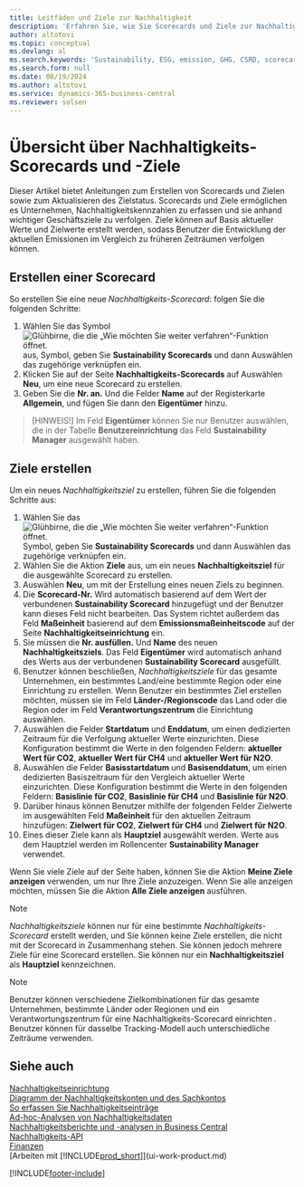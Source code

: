 ```yaml
---
title: Leitfäden und Ziele zur Nachhaltigkeit
description: 'Erfahren Sie, wie Sie Scorecards und Ziele zur Nachhaltigkeit einrichten und verwenden.'
author: altotovi
ms.topic: conceptual
ms.devlang: al
ms.search.keywords: 'Sustainability, ESG, emission, GHG, CSRD, scorecard, goal, forecast, budget'
ms.search.form: null
ms.date: 08/19/2024
ms.author: altotovi
ms.service: dynamics-365-business-central
ms.reviewer: solsen
---
```


# <a name="sustainability-scorecards-and-goals-overview"></a>Übersicht über Nachhaltigkeits-Scorecards und -Ziele

Dieser Artikel bietet Anleitungen zum Erstellen von Scorecards und Zielen sowie zum Aktualisieren des Zielstatus. Scorecards und Ziele ermöglichen es Unternehmen, Nachhaltigkeitskennzahlen zu erfassen und sie anhand wichtiger Geschäftsziele zu verfolgen. Ziele können auf Basis aktueller Werte und Zielwerte erstellt werden, sodass Benutzer die Entwicklung der aktuellen Emissionen im Vergleich zu früheren Zeiträumen verfolgen können.  

## <a name="create-a-scorecard"></a>Erstellen einer Scorecard

So erstellen Sie eine neue  *Nachhaltigkeits-Scorecard*: folgen Sie die folgenden Schritte:

1. Wählen Sie das Symbol ![Glühbirne, die die „Wie möchten Sie weiter verfahren“-Funktion öffnet.](media/ui-search/search_small.png "Wie möchten Sie weiter verfahren?") aus, Symbol, geben Sie  **Sustainability Scorecards** und dann Auswählen das zugehörige verknüpfen ein. 
2. Klicken Sie auf der Seite  **Nachhaltigkeits-Scorecards**  auf Auswählen **Neu**, um eine neue Scorecard zu erstellen.  
3. Geben Sie die  **Nr. an.** Und die Felder  **Name**  auf der Registerkarte  **Allgemein**, und fügen Sie dann den  **Eigentümer** hinzu. 

> [HINWEIS!] Im Feld  **Eigentümer**  können Sie nur Benutzer auswählen, die in der Tabelle  **Benutzereinrichtung**  das Feld  **Sustainability Manager**  ausgewählt haben. 

## <a name="create-goals"></a>Ziele erstellen

Um ein neues  *Nachhaltigkeitsziel* zu erstellen, führen Sie die folgenden Schritte aus:

1. Wählen Sie das ![Glühbirne, die die „Wie möchten Sie weiter verfahren“-Funktion öffnet.](media/ui-search/search_small.png "Wie möchten Sie weiter verfahren?") Symbol, geben Sie  **Sustainability Scorecards** und dann Auswählen das zugehörige verknüpfen ein.
2. Wählen Sie die Aktion  **Ziele**  aus, um ein neues  **Nachhaltigkeitsziel**  für die ausgewählte Scorecard zu erstellen.  
3. Auswählen **Neu**, um mit der Erstellung eines neuen Ziels zu beginnen.
4. Die **Scorecard-Nr.** Wird automatisch basierend auf dem Wert der verbundenen  **Sustainability Scorecard** hinzugefügt und der Benutzer kann dieses Feld nicht bearbeiten. Das System richtet außerdem das Feld  **Maßeinheit**  basierend auf dem  **Emissionsmaßeinheitscode**  auf der Seite  **Nachhaltigkeitseinrichtung**  ein.  
5. Sie müssen die  **Nr. ausfüllen.** Und  **Name** des neuen  **Nachhaltigkeitsziels**. Das Feld  **Eigentümer**  wird automatisch anhand des Werts aus der verbundenen  **Sustainability Scorecard** ausgefüllt.   
6. Benutzer können beschließen, *Nachhaltigkeitsziele* für das gesamte Unternehmen, ein bestimmtes Land/eine bestimmte Region oder eine Einrichtung zu erstellen. Wenn Benutzer ein bestimmtes Ziel erstellen möchten, müssen sie im Feld  **Länder-/Regionscode**  das Land oder die Region oder im Feld  **Verantwortungszentrum**  die Einrichtung auswählen.  
7. Auswählen die Felder  **Startdatum** und  **Enddatum**, um einen dedizierten Zeitraum für die Verfolgung aktueller Werte einzurichten. Diese Konfiguration bestimmt die Werte in den folgenden Feldern:  **aktueller Wert für CO2**,  **aktueller Wert für CH4** und  **aktueller Wert für N2O**. 
8. Auswählen die Felder  **Basisstartdatum** und  **Basisenddatum**, um einen dedizierten Basiszeitraum für den Vergleich aktueller Werte einzurichten. Diese Konfiguration bestimmt die Werte in den folgenden Feldern:  **Basislinie für CO2**,  **Basislinie für CH4** und  **Basislinie für N2O**.
9. Darüber hinaus können Benutzer mithilfe der folgenden Felder Zielwerte im ausgewählten Feld  **Maßeinheit**  für den aktuellen Zeitraum hinzufügen:  **Zielwert für CO2**,  **Zielwert für CH4** und  **Zielwert für N2O**.   
10. Eines dieser Ziele kann als  **Hauptziel** ausgewählt werden. Werte aus dem Hauptziel werden im Rollencenter  **Sustainability Manager**  verwendet.  

Wenn Sie viele Ziele auf der Seite haben, können Sie die Aktion  **Meine Ziele anzeigen**  verwenden, um nur Ihre Ziele anzuzeigen. Wenn Sie alle anzeigen möchten, müssen Sie die Aktion  **Alle Ziele anzeigen**  ausführen.  

> [!NOTE]
> *Nachhaltigkeitsziele* können nur für eine bestimmte *Nachhaltigkeits-Scorecard* erstellt werden, und Sie können keine Ziele erstellen, die nicht mit der Scorecard in Zusammenhang stehen. Sie können jedoch mehrere Ziele für eine Scorecard erstellen. Sie können nur ein  **Nachhaltigkeitsziel**  als  **Hauptziel** kennzeichnen.

> [!NOTE]
> Benutzer können verschiedene Zielkombinationen für das gesamte Unternehmen, bestimmte Länder oder Regionen und ein Verantwortungszentrum für eine Nachhaltigkeits-Scorecard einrichten *.* Benutzer können für dasselbe Tracking-Modell auch unterschiedliche Zeiträume verwenden. 

## <a name="see-also"></a>Siehe auch

[Nachhaltigkeitseinrichtung](finance-sustainability-setup.md)    
[Diagramm der Nachhaltigkeitskonten und des Sachkontos](finance-sustainability-accounts-ledger.md)    
[So erfassen Sie Nachhaltigkeitseinträge](finance-sustainability-journal.md)    
[Ad-hoc-Analysen von Nachhaltigkeitsdaten](ad-hoc-analysis-sustainability.md)    
[Nachhaltigkeitsberichte und -analysen in Business Central](sustainability-reports.md)   
[Nachhaltigkeits-API](/dynamics365/business-central/dev-itpro/api-sustainability/sustainability-api?toc=/dynamics365/business-central/toc.json)    
[Finanzen](finance.md)    
[Arbeiten mit [!INCLUDE[prod_short](includes/prod_short.md)]](ui-work-product.md)    

[!INCLUDE[footer-include](includes/footer-banner.md)]
